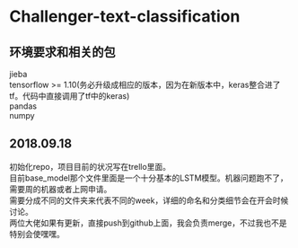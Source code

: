 # Challenger-text-classification

## 环境要求和相关的包
jieba  
tensorflow >= 1.10(务必升级成相应的版本，因为在新版本中，keras整合进了tf。代码中直接调用了tf中的keras)   
pandas   
numpy   
  

## 2018.09.18
初始化repo，项目目前的状况写在trello里面。   
目前base_model那个文件里面是一个十分基本的LSTM模型。机器问题跑不了，需要周的机器或者上网申请。   
需要分成不同的文件夹来代表不同的week，详细的命名和分类细节会在开会时候讨论。   
两位大佬如果有更新，直接push到github上面，我会负责merge，不过我也不是特别会使嘿嘿。  
